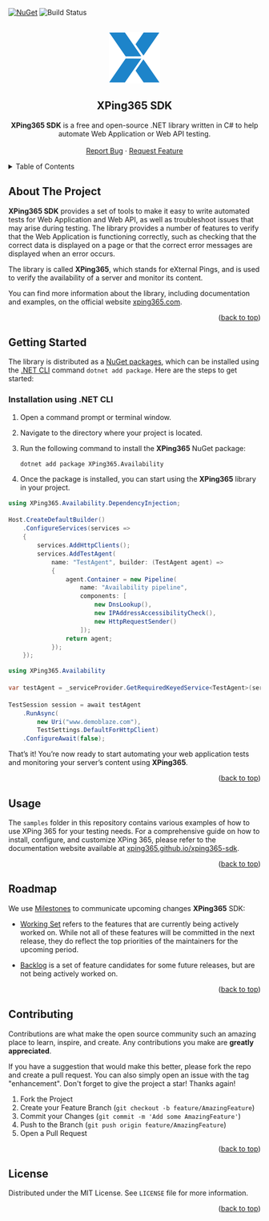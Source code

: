 <div id="top"></div>

[![NuGet](https://img.shields.io/nuget/v/XPing365.Core)](https://www.nuget.org/profiles/XPing365)
![Build Status](https://github.com/XPing365/xping365-sdk/actions/workflows/ci.yml/badge.svg)

<!-- PROJECT LOGO -->
<br />
<div align="center">
  <img src="docs/images/logo.svg" />
  <h2 align="center">XPing365 SDK</h3>
  <p align="center">
    <b>XPing365 SDK</b> is a free and open-source .NET library written in C# to help automate Web Application or Web API testing.
    <br />
    <br />
    <a href="https://github.com/XPing365/xping365-sdk/issues">Report Bug</a>
    ·
    <a href="https://github.com/XPing365/xping365-sdk/issues">Request Feature</a>
  </p>
</div>


<!-- TABLE OF CONTENTS -->
<details>
  <summary>Table of Contents</summary>
  <ol>
    <li><a href="#about-the-project">About The Project</a></li>
    <li><a href="#getting-started">Getting Started</a>
      <ul>
        <li><a href="#installation-using-.net-cli">Installation using .NET CLI</a></li>
      </ul>
    </li>
    <li><a href="#usage">Usage</a></li>
    <li><a href="#roadmap">Roadmap</a></li>
    <li><a href="#contributing">Contributing</a></li>
    <li><a href="#license">License</a></li>
  </ol>
</details> 


<!-- ABOUT THE PROJECT -->
## About The Project

<b>XPing365 SDK</b> provides a set of tools to make it easy to write automated tests for Web Application and Web API, as well as troubleshoot issues that may arise during testing. The library provides a number of features to verify that the Web Application is functioning correctly, such as checking that the correct data is displayed on a page or that the correct error messages are displayed when an error occurs.

The library is called <b>XPing365</b>, which stands for eXternal Pings, and is used to verify the availability of a server and monitor its content. 

You can find more information about the library, including documentation and examples, on the official website <a href="https://www.xping365.com">xping365.com</a>.

<p align="right">(<a href="#top">back to top</a>)</p>


<!-- GETTING STARTED -->
## Getting Started

The library is distributed as a [NuGet packages](https://www.nuget.org/profiles/XPing365), which can be installed using the [.NET CLI](https://docs.microsoft.com/en-us/dotnet/core/tools/) command `dotnet add package`. Here are the steps to get started:

### Installation using .NET CLI

1. Open a command prompt or terminal window.

2. Navigate to the directory where your project is located.

3. Run the following command to install the <b>XPing365</b> NuGet package:

   ```
   dotnet add package XPing365.Availability
   ```

4. Once the package is installed, you can start using the <b>XPing365</b> library in your project.

```c#
using XPing365.Availability.DependencyInjection;

Host.CreateDefaultBuilder()
    .ConfigureServices(services =>
    {
        services.AddHttpClients();
        services.AddTestAgent(
            name: "TestAgent", builder: (TestAgent agent) =>
            {
                agent.Container = new Pipeline(
                    name: "Availability pipeline",
                    components: [
                        new DnsLookup(),
                        new IPAddressAccessibilityCheck(),
                        new HttpRequestSender()
                    ]);
                return agent;
            });
    });
```

```c#
using XPing365.Availability

var testAgent = _serviceProvider.GetRequiredKeyedService<TestAgent>(serviceKey: "TestAgent");

TestSession session = await testAgent
    .RunAsync(
        new Uri("www.demoblaze.com"),
        TestSettings.DefaultForHttpClient)
    .ConfigureAwait(false);
```

That’s it! You’re now ready to start automating your web application tests and monitoring your server’s content using <b>XPing365</b>.

<p align="right">(<a href="#top">back to top</a>)</p>


<!-- USAGE EXAMPLES -->
## Usage

The `samples` folder in this repository contains various examples of how to use XPing 365 for your testing needs. For a comprehensive guide on how to install, configure, and customize XPing 365, please refer to the documentation website available at [xping365.github.io/xping365-sdk](https://xping365.github.io/xping365-sdk/index.html).

<p align="right">(<a href="#top">back to top</a>)</p>


<!-- ROADMAP -->
## Roadmap

We use [Milestones](https://github.com/XPing365/xping365-sdk/milestones) to communicate upcoming changes <b>XPing365</b> SDK:

- [Working Set](https://github.com/XPing365/xping365-sdk/milestone/1) refers to the features that are currently being actively worked on. While not all of these features will be committed in the next release, they do reflect the top priorities of the maintainers for the upcoming period.

- [Backlog](https://github.com/XPing365/xping365-sdk/milestone/2) is a set of feature candidates for some future releases, but are not being actively worked on.

<p align="right">(<a href="#top">back to top</a>)</p>


<!-- CONTRIBUTING -->
## Contributing

Contributions are what make the open source community such an amazing place to learn, inspire, and create. Any contributions you make are **greatly appreciated**.

If you have a suggestion that would make this better, please fork the repo and create a pull request. You can also simply open an issue with the tag "enhancement".
Don't forget to give the project a star! Thanks again!

1. Fork the Project
2. Create your Feature Branch (`git checkout -b feature/AmazingFeature`)
3. Commit your Changes (`git commit -m 'Add some AmazingFeature'`)
4. Push to the Branch (`git push origin feature/AmazingFeature`)
5. Open a Pull Request

<p align="right">(<a href="#top">back to top</a>)</p>


<!-- LICENSE -->
## License

Distributed under the MIT License. See `LICENSE` file for more information.

<p align="right">(<a href="#top">back to top</a>)</p>


<!-- MARKDOWN LINKS & IMAGES -->
<!-- https://www.markdownguide.org/basic-syntax/#reference-style-links -->
[contributors-shield]: https://img.shields.io/github/contributors/XPing365/xping365-sdk.svg?style=for-the-badge
[contributors-url]: https://github.com/XPing365/xping365-sdk/graphs/contributors
[forks-shield]: https://img.shields.io/github/forks/XPing365/xping365-sdk.svg?style=for-the-badge
[forks-url]: https://github.com/XPing365/xping365-sdk/network/members
[stars-shield]: https://img.shields.io/github/stars/XPing365/xping365-sdk.svg?style=for-the-badge
[stars-url]: https://github.com/XPing365/xping365-sdk/stargazers
[issues-shield]: https://img.shields.io/github/issues/XPing365/xping365-sdk.svg?style=for-the-badge
[issues-url]: https://github.com/XPing365/xping365-sdk/issues
[license-shield]: https://img.shields.io/github/license/XPing365/xping365-sdk.svg?style=for-the-badge
[license-url]: https://github.com/XPing365/xping365-sdk/blob/master/LICENSE.txt
[linkedin-shield]: https://img.shields.io/badge/-LinkedIn-black.svg?style=for-the-badge&logo=linkedin&colorB=555
[linkedin-url]: https://linkedin.com/in/adriandydecki
[product-screenshot]: images/screenshot.png
[Next.js]: https://img.shields.io/badge/next.js-000000?style=for-the-badge&logo=nextdotjs&logoColor=white
[Next-url]: https://nextjs.org/
[React.js]: https://img.shields.io/badge/React-20232A?style=for-the-badge&logo=react&logoColor=61DAFB
[React-url]: https://reactjs.org/
[Vue.js]: https://img.shields.io/badge/Vue.js-35495E?style=for-the-badge&logo=vuedotjs&logoColor=4FC08D
[Vue-url]: https://vuejs.org/
[Angular.io]: https://img.shields.io/badge/Angular-DD0031?style=for-the-badge&logo=angular&logoColor=white
[Angular-url]: https://angular.io/
[Svelte.dev]: https://img.shields.io/badge/Svelte-4A4A55?style=for-the-badge&logo=svelte&logoColor=FF3E00
[Svelte-url]: https://svelte.dev/
[Laravel.com]: https://img.shields.io/badge/Laravel-FF2D20?style=for-the-badge&logo=laravel&logoColor=white
[Laravel-url]: https://laravel.com
[Bootstrap.com]: https://img.shields.io/badge/Bootstrap-563D7C?style=for-the-badge&logo=bootstrap&logoColor=white
[Bootstrap-url]: https://getbootstrap.com
[JQuery.com]: https://img.shields.io/badge/jQuery-0769AD?style=for-the-badge&logo=jquery&logoColor=white
[JQuery-url]: https://jquery.com 
